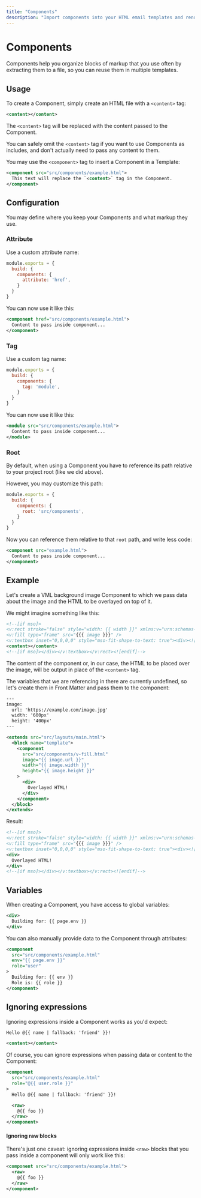 ```yaml
---
title: "Components"
description: "Import components into your HTML email templates and render them with custom slot content and data"
---
```


# Components

Components help you organize blocks of markup that you use often by extracting them to a file, so you can reuse them in multiple templates.

## Usage

To create a Component, simply create an HTML file with a `<content>` tag:

<code-sample title="src/components/example.html">

  ```xml
  <content></content>
  ```

</code-sample>

The `<content>` tag will be replaced with the content passed to the Component.

<alert type="info">You can safely omit the `<content>` tag if you want to use Components as includes, and don't actually need to pass any content to them.</alert>

You may use the `<component>` tag to insert a Component in a Template:

<code-sample title="src/templates/example.html">

  ```xml
  <component src="src/components/example.html">
    This text will replace the `<content>` tag in the Component.
  </component>
  ```

</code-sample>

## Configuration

You may define where you keep your Components and what markup they use.

### Attribute

Use a custom attribute name:

<code-sample title="config.js">

  ```js
  module.exports = {
    build: {
      components: {
        attribute: 'href',
      }
    }
  }
  ```

</code-sample>

You can now use it like this:

<code-sample title="src/templates/example.html">

  ```xml
  <component href="src/components/example.html">
    Content to pass inside component...
  </component>
  ```

</code-sample>

### Tag

Use a custom tag name:

<code-sample title="config.js">

  ```js
  module.exports = {
    build: {
      components: {
        tag: 'module',
      }
    }
  }
  ```

</code-sample>

You can now use it like this:

<code-sample title="src/templates/example.html">

  ```xml
  <module src="src/components/example.html">
    Content to pass inside component...
  </module>
  ```

</code-sample>

### Root

By default, when using a Component you have to reference its path relative to your project root (like we did above).

However, you may customize this path:

<code-sample title="config.js">

  ```js
  module.exports = {
    build: {
      components: {
        root: 'src/components',
      }
    }
  }
  ```

</code-sample>

Now you can reference them relative to that `root` path, and write less code:

<code-sample title="src/templates/example.html">

  ```xml
  <component src="example.html">
    Content to pass inside component...
  </component>
  ```

</code-sample>

## Example

Let's create a VML background image Component to which we pass data about the image and the HTML to be overlayed on top of it.

We might imagine something like this:

<code-sample title="src/components/v-fill.html">

  ```xml
  <!--[if mso]>
  <v:rect stroke="false" style="width: {{ width }}" xmlns:v="urn:schemas-microsoft-com:vml">
  <v:fill type="frame" src="{{{ image }}}" />
  <v:textbox inset="0,0,0,0" style="mso-fit-shape-to-text: true"><div><![endif]-->
  <content></content>
  <!--[if mso]></div></v:textbox></v:rect><![endif]-->
  ```

</code-sample>

The content of the component or, in our case, the HTML to be placed over the image, will be output in place of the `<content>` tag.

The variables that we are referencing in there are currently undefined, so let's create them in Front Matter and pass them to the component:

<code-sample title="src/templates/example.html">

  ```xml
  ---
  image:
    url: 'https://example.com/image.jpg'
    width: '600px'
    height: '400px'
  ---

  <extends src="src/layouts/main.html">
    <block name="template">
      <component
        src="src/components/v-fill.html"
        image="{{ image.url }}"
        width="{{ image.width }}"
        height="{{ image.height }}"
      >
        <div>
          Overlayed HTML!
        </div>
      </component>
    </block>
  </extends>
  ```

</code-sample>

Result:

<code-sample title="build_production/example.html">

  ```xml
  <!--[if mso]>
  <v:rect stroke="false" style="width: {{ width }}" xmlns:v="urn:schemas-microsoft-com:vml">
  <v:fill type="frame" src="{{{ image }}}" />
  <v:textbox inset="0,0,0,0" style="mso-fit-shape-to-text: true"><div><![endif]-->
  <div>
    Overlayed HTML!
  </div>
  <!--[if mso]></div></v:textbox></v:rect><![endif]-->
  ```

</code-sample>

## Variables

When creating a Component, you have access to global variables:

<code-sample title="src/components/example.html">

  ```xml
  <div>
    Building for: {{ page.env }}
  </div>
  ```

</code-sample>

You can also manually provide data to the Component through attributes:

<code-sample title="src/templates/example.html">

  ```xml
  <component
    src="src/components/example.html"
    env="{{ page.env }}"
    role="user"
  >
    Building for: {{ env }}
    Role is: {{ role }}
  </component>
  ```

</code-sample>

## Ignoring expressions

Ignoring expressions inside a Component works as you'd expect:

<code-sample title="src/components/example.html">

  ```xml
  Hello @{{ name | fallback: 'friend' }}!

  <content></content>
  ```

</code-sample>

Of course, you can ignore expressions when passing data or content to the Component:

<code-sample title="src/templates/example.html">

  ```xml
  <component
    src="src/components/example.html"
    role="@{{ user.role }}"
  >
    Hello @{{ name | fallback: 'friend' }}!

    <raw>
      @{{ foo }}
    </raw>
  </component>
  ```

</code-sample>

#### Ignoring raw blocks

There's just one caveat: ignoring expressions inside `<raw>` blocks that you pass inside a component will only work like this:

<code-sample title="src/templates/example.html">

  ```xml
  <component src="src/components/example.html">
    <raw>
      @{{ foo }}
    </raw>
  </component>
  ```

</code-sample>
